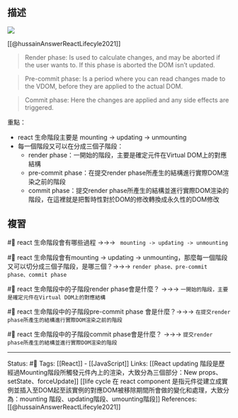 
## 描述


![](https://res.cloudinary.com/dqfxgtyoi/image/upload/v1660833335/blog/react/life-cycle/life-cycle-react_wzmir9.jpg)

[[@hussainAnswerReactLifecyle2021]] 
> Render phase: Is used to calculate changes, and may be aborted if the user wants to. If this phase is aborted the DOM isn’t updated.

> Pre-commit phase: Is a period where you can read changes made to the VDOM, before they are applied to the actual DOM.

> Commit phase: Here the changes are applied and any side effects are triggered.

重點：
- react 生命階段主要是 mounting -> updating -> unmounting
- 每一個階段又可以在分成三個子階段：
	- render phase：一開始的階段，主要是確定元件在Virtual DOM上的對應結構
	- pre-commit phase：在提交render phase所產生的結構進行實際DOM渲染之前的階段
	- commit phase：提交render phase所產生的結構並進行實際DOM渲染的階段，在這裡就是把暫時性對於DOM的修改轉換成永久性的DOM修改

## 複習
#🧠 react 生命階段會有哪些過程 ->->-> ` mounting -> updating -> unmounting`
<!--SR:!2023-06-20,190,250-->

#🧠 react 生命階段會有mounting -> updating -> unmounting，那麼每一個階段又可以切分成三個子階段，是哪三個？->->-> `render phase、pre-commit phase、commit phase`
<!--SR:!2023-03-21,130,250-->

#🧠 react 生命階段中的子階段render phase會是什麼？ ->->-> `一開始的階段，主要是確定元件在Virtual DOM上的對應結構`
<!--SR:!2023-06-19,189,250-->

#🧠 react 生命階段中的子階段pre-commit phase 會是什麼？->->-> `在提交render phase所產生的結構進行實際DOM渲染之前的階段`
<!--SR:!2023-05-14,163,250-->

#🧠 react 生命階段中的子階段commit phase會是什麼？ ->->-> `提交render phase所產生的結構並進行實際DOM渲染的階段`
<!--SR:!2023-07-13,185,230-->

---
Status: #🌱 
Tags:
[[React]] - [[JavaScript]]
Links:
[[React updating 階段是歷經過Mounting階段所觸發元件內上的渲染，大致分為三個部分：New props、setState、forceUpdate]]
[[life cycle 在 react component 是指元件從建立成實例並插入至DOM起至該實例的對應DOM被移除期間所會做的變化和處理，大致分為：mounting 階段、updating階段、umounting階段]]
References:
[[@hussainAnswerReactLifecyle2021]]